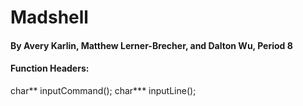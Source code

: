 # Madshell
#### By Avery Karlin, Matthew Lerner-Brecher, and Dalton Wu, Period 8

#### Function Headers:
char\*\* inputCommand();
char\*\*\* inputLine();
